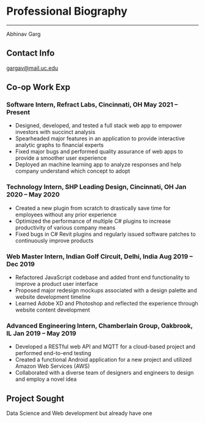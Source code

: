 # Professional Biography
------------------------

Abhinav Garg

## Contact Info

gargav@mail.uc.edu

## Co-op Work Exp

### Software Intern, Refract Labs, Cincinnati, OH May 2021 – Present
* Designed, developed, and tested a full stack web app to empower investors with succinct analysis
* Spearheaded major features in an application to provide interactive analytic graphs to financial experts
* Fixed major bugs and performed quality assurance of web apps to provide a smoother user experience
* Deployed an machine learning app to analyze responses and help company understand which concept to adopt
### Technology Intern, SHP Leading Design, Cincinnati, OH Jan 2020 – May 2020
* Created a new plugin from scratch to drastically save time for employees without any prior experience
* Optimized the performance of multiple C# plugins to increase productivity of various company means
* Fixed bugs in C# Revit plugins and regularly issued software patches to continuously improve products
### Web Master Intern, Indian Golf Circuit, Delhi, India Aug 2019 – Dec 2019
* Refactored JavaScript codebase and added front end functionality to improve a product user interface
* Proposed major redesign mockups associated with a design palette and website development timeline
* Learned Adobe XD and Photoshop and reflected the experience through website content development
### Advanced Engineering Intern, Chamberlain Group, Oakbrook, IL Jan 2019 – May 2019
* Developed a RESTful web API and MQTT for a cloud-based project and performed end-to-end testing
* Created a functional Android application for a new project and utilized Amazon Web Services (AWS)
* Collaborated with a diverse team of designers and engineers to design and employ a novel idea

## Project Sought
Data Science and Web development but already have one
